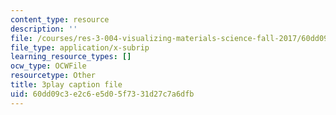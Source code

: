 ```yaml
---
content_type: resource
description: ''
file: /courses/res-3-004-visualizing-materials-science-fall-2017/60dd09c3e2c6e5d05f7331d27c7a6dfb_aOiW2XRxEcY.srt
file_type: application/x-subrip
learning_resource_types: []
ocw_type: OCWFile
resourcetype: Other
title: 3play caption file
uid: 60dd09c3-e2c6-e5d0-5f73-31d27c7a6dfb
---
```


